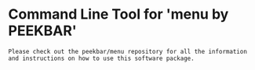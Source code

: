# Command Line Tool for 'menu by PEEKBAR'

```Please check out the peekbar/menu repository for all the information and instructions on how to use this software package.```